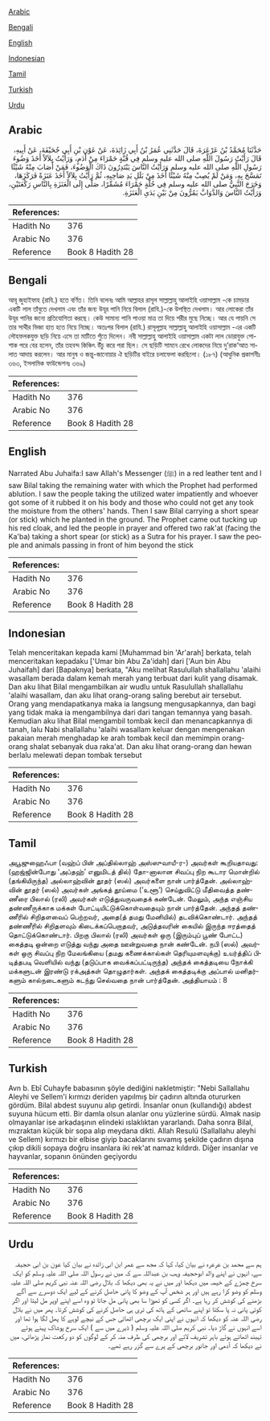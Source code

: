 [Arabic](#arabic)

[Bengali](#bengali)

[English](#english)

[Indonesian](#indonesian)

[Tamil](#tamil)

[Turkish](#turkish)

[Urdu](#urdu)

## Arabic


<div dir="rtl" lang="ar" style={{fontSize:'larger',backgroundColor:'#f8f9fa',padding:20}}>
حَدَّثَنَا مُحَمَّدُ بْنُ عَرْعَرَةَ، قَالَ حَدَّثَنِي عُمَرُ بْنُ أَبِي زَائِدَةَ، عَنْ عَوْنِ بْنِ أَبِي جُحَيْفَةَ، عَنْ أَبِيهِ، قَالَ رَأَيْتُ رَسُولَ اللَّهِ صلى الله عليه وسلم فِي قُبَّةٍ حَمْرَاءَ مِنْ أَدَمٍ، وَرَأَيْتُ بِلاَلاً أَخَذَ وَضُوءَ رَسُولِ اللَّهِ صلى الله عليه وسلم وَرَأَيْتُ النَّاسَ يَبْتَدِرُونَ ذَاكَ الْوَضُوءَ، فَمَنْ أَصَابَ مِنْهُ شَيْئًا تَمَسَّحَ بِهِ، وَمَنْ لَمْ يُصِبْ مِنْهُ شَيْئًا أَخَذَ مِنْ بَلَلِ يَدِ صَاحِبِهِ، ثُمَّ رَأَيْتُ بِلاَلاً أَخَذَ عَنَزَةً فَرَكَزَهَا، وَخَرَجَ النَّبِيُّ صلى الله عليه وسلم فِي حُلَّةٍ حَمْرَاءَ مُشَمِّرًا، صَلَّى إِلَى الْعَنَزَةِ بِالنَّاسِ رَكْعَتَيْنِ، وَرَأَيْتُ النَّاسَ وَالدَّوَابَّ يَمُرُّونَ مِنْ بَيْنِ يَدَىِ الْعَنَزَةِ‏.‏
</div>
<div style={{backgroundColor:'#f8f9fa',padding:20, marginBottom: 10}}><table> <thead> <tr> <th>References:</th> <th></th> </tr> </thead> <tbody><tr><td>Hadith No</td><td>376</td></tr><tr><td>Arabic No</td><td>376</td></tr><tr><td>Reference</td><td>Book 8 Hadith 28</td></tr></tbody></table></div>

## Bengali


<div dir="ltr" lang="bn" style={{fontSize:'larger',backgroundColor:'#f8f9fa',padding:20}}>
আবূ জুহাইফাহ (রাযি.) হতে বর্ণিত। তিনি বলেনঃ আমি আল্লাহর রাসূল সাল্লাল্লাহু আলাইহি ওয়াসাল্লাম -কে চামড়ার একটি লাল তাঁবুতে দেখলাম এবং তাঁর জন্য উযূর পানি নিয়ে বিলাল (রাযি.)-কে উপস্থিত দেখলাম। আর লোকেরা তাঁর উযূর পানির জন্যে প্রতিযোগিতা করছে। কেউ সামান্য পানি পাওয়া মাত্র তা দিয়ে শরীর মুছে নিচ্ছে। আর যে পায়নি সে তার সাথীর ভিজা হাত হতে নিয়ে নিচ্ছে। অতঃপর বিলাল (রাযি.) রাসূলূল্লাহ সাল্লাল্লাহু আলাইহি ওয়াসাল্লাম -এর একটি লৌহফলকযুক্ত ছড়ি নিয়ে এসে তা মাটিতে পুঁতে দিলেন। নবী সাল্লাল্লাহু আলাইহি ওয়াসাল্লাম একটা লাল ডোরাযুক্ত পোশাক পরে বের হলেন, তাঁর তহবন্দ কিঞ্চিৎ উঁচু করে পরা ছিল। সে ছড়িটি সামনে রেখে লোকদের নিয়ে দু’রাক‘আত সালাত আদায় করলেন। আর মানুষ ও জন্তু-জানোয়ার ঐ ছড়িটির বাইরে চলাফেলা করছিলো। (১৮৭) (আধুনিক প্রকাশনীঃ ৩৬৩, ইসলামিক ফাউন্ডেশনঃ ৩৬৯)
</div>
<div style={{backgroundColor:'#f8f9fa',padding:20, marginBottom: 10}}><table> <thead> <tr> <th>References:</th> <th></th> </tr> </thead> <tbody><tr><td>Hadith No</td><td>376</td></tr><tr><td>Arabic No</td><td>376</td></tr><tr><td>Reference</td><td>Book 8 Hadith 28</td></tr></tbody></table></div>

## English


<div dir="ltr" lang="en" style={{fontSize:'larger',backgroundColor:'#f8f9fa',padding:20}}>
Narrated Abu Juhaifa:I saw Allah's Messenger (ﷺ) in a red leather tent and I saw Bilal taking the remaining water with which the Prophet had performed ablution. I saw the people taking the utilized water impatiently and whoever got some of it rubbed it on his body and those who could not get any took the moisture from the others' hands. Then I saw Bilal carrying a short spear (or stick) which he planted in the ground. The Prophet came out tucking up his red cloak, and led the people in prayer and offered two rak'at (facing the Ka'ba) taking a short spear (or stick) as a Sutra for his prayer. I saw the people and animals passing in front of him beyond the stick
</div>
<div style={{backgroundColor:'#f8f9fa',padding:20, marginBottom: 10}}><table> <thead> <tr> <th>References:</th> <th></th> </tr> </thead> <tbody><tr><td>Hadith No</td><td>376</td></tr><tr><td>Arabic No</td><td>376</td></tr><tr><td>Reference</td><td>Book 8 Hadith 28</td></tr></tbody></table></div>

## Indonesian


<div dir="ltr" lang="id" style={{fontSize:'larger',backgroundColor:'#f8f9fa',padding:20}}>
Telah menceritakan kepada kami [Muhammad bin 'Ar'arah] berkata, telah menceritakan kepadaku ['Umar bin Abu Za'idah] dari ['Aun bin Abu Juhaifah] dari [Bapaknya] berkata, "Aku melihat Rasulullah shallallahu 'alaihi wasallam berada dalam kemah merah yang terbuat dari kulit yang disamak. Dan aku lihat Bilal mengambilkan air wudlu untuk Rasulullah shallallahu 'alaihi wasallam, dan aku lihat orang-orang saling berebut air tersebut. Orang yang mendapatkanya maka ia langsung mengusapkannya, dan bagi yang tidak maka ia mengambilnya dari dari tangan temannya yang basah. Kemudian aku lihat Bilal mengambil tombak kecil dan menancapkannya di tanah, lalu Nabi shallallahu 'alaihi wasallam keluar dengan mengenakan pakaian merah menghadap ke arah tombak kecil dan memimpin orang-orang shalat sebanyak dua raka'at. Dan aku lihat orang-orang dan hewan berlalu melewati depan tombak tersebut
</div>
<div style={{backgroundColor:'#f8f9fa',padding:20, marginBottom: 10}}><table> <thead> <tr> <th>References:</th> <th></th> </tr> </thead> <tbody><tr><td>Hadith No</td><td>376</td></tr><tr><td>Arabic No</td><td>376</td></tr><tr><td>Reference</td><td>Book 8 Hadith 28</td></tr></tbody></table></div>

## Tamil


<div dir="ltr" lang="ta" style={{fontSize:'larger',backgroundColor:'#f8f9fa',padding:20}}>
அபூஜுஹைஃபா (வஹ்ப் பின் அப்தில்லாஹ் அஸ்ஸுவாயீ-ர-) அவர்கள் கூறியதாவது: (ஹஜ்ஜின்போது ‘அப்தஹ்’ எனுமிடத் தில்) தோ-னாலான சிவப்பு நிற கூடார மொன்றில் (தங்கியிருந்த) அல்லாஹ்வின் தூதர் (ஸல்) அவர்களை நான் பார்த்தேன். அல்லாஹ்வின் தூதர் (ஸல்) அவர்கள் அங்கத் தூய்மை (‘உளூ’) செய்துவிட்டு மீதிவைத்த தண்ணீரை பிலால் (ரலி) அவர்கள் எடுத்துவருவதைக் கண்டேன். மேலும், அந்த எஞ்சிய தண்ணீருக்காக மக்கள் போட்டியிட்டுக்கொள்வதையும் நான் பார்த்தேன். அந்தத் தண்ணீரில் சிறிதளவைப் பெற்றவர், அதை(த் தமது மேனியில்) தடவிக்கொண்டார். அந்தத் தண்ணீரில் சிறிதளவும் கிடைக்கப்பெறாதவர், அடுத்தவரின் கையில் இருந்த ஈரத்தைத் தொட்டுக்கொண்டார். பிறகு பிலால் (ரலி) அவர்கள் ஒரு (இரும்புப் பூண் போட்ட) கைத்தடி ஒன்றை எடுத்து வந்து அதை ஊன்றுவதை நான் கண்டேன். நபி (ஸல்) அவர்கள் ஒரு சிவப்பு நிற மேலங்கியை (தமது கணைக்கால்கள் தெரியுமளவுக்கு) உயர்த்திப் பிடித்தபடி வெளியில் வந்து (தடுப்பாக வைக்கப்பட்டிருந்த) அந்தக் கைத்தடியை நோக்கி மக்களுடன் இரண்டு ரக்அத்கள் தொழுதார்கள். அந்தக் கைத்தடிக்கு அப்பால் மனிதர்களும் கால்நடைகளும் கடந்து செல்வதை நான் பார்த்தேன். அத்தியாயம் : 8
</div>
<div style={{backgroundColor:'#f8f9fa',padding:20, marginBottom: 10}}><table> <thead> <tr> <th>References:</th> <th></th> </tr> </thead> <tbody><tr><td>Hadith No</td><td>376</td></tr><tr><td>Arabic No</td><td>376</td></tr><tr><td>Reference</td><td>Book 8 Hadith 28</td></tr></tbody></table></div>

## Turkish


<div dir="ltr" lang="tr" style={{fontSize:'larger',backgroundColor:'#f8f9fa',padding:20}}>
Avn b. Ebî Cuhayfe babasının şöyle dediğini nakletmiştir: "Nebi Sallallahu Aleyhi ve Sellem'i kırmızı deriden yapılmış bir çadırın altında otururken gördüm. Bilal abdest suyunu alıp getirdi. İnsanlar onun (kullandığı) abdest su­yuna hücum etti. Bir damla olsun alanlar onu yüzlerine sürdü. Almak nasip olmayanlar ise arkadaşının elindeki ıslaklıktan yararlandı. Daha sonra Bilal, mızraktan küçük bir sopa alıp meydana dikti. Allah Resulü (Sallallahu aleyhi ve Sellem) kırmızı bir elbise giyip bacaklarını sıvamış şekilde çadırın dışına çıkıp dikili sopaya doğru insanlara iki rek'at namaz kıldırdı. Diğer insanlar ve hayvanlar, sopanın önünden geçiyordu
</div>
<div style={{backgroundColor:'#f8f9fa',padding:20, marginBottom: 10}}><table> <thead> <tr> <th>References:</th> <th></th> </tr> </thead> <tbody><tr><td>Hadith No</td><td>376</td></tr><tr><td>Arabic No</td><td>376</td></tr><tr><td>Reference</td><td>Book 8 Hadith 28</td></tr></tbody></table></div>

## Urdu


<div dir="rtl" lang="ur" style={{fontSize:'larger',backgroundColor:'#f8f9fa',padding:20}}>
ہم سے محمد بن عرعرہ نے بیان کیا، کہا کہ مجھ سے عمر ابن ابی زائدہ نے بیان کیا عون بن ابی حجیفہ سے، انہوں نے اپنے والد ابوحجیفہ وہب بن عبداللہ سے کہ میں نے رسول اللہ صلی اللہ علیہ وسلم کو ایک سرخ چمڑے کے خیمہ میں دیکھا اور میں نے یہ بھی دیکھا کہ بلال رضی اللہ عنہ نبی کریم صلی اللہ علیہ وسلم کو وضو کرا رہے ہیں اور ہر شخص آپ کے وضو کا پانی حاصل کرنے کے لیے ایک دوسرے سے آگے بڑھنے کی کوشش کر رہا ہے۔ اگر کسی کو تھوڑا سا بھی پانی مل جاتا تو وہ اسے اپنے اوپر مل لیتا اور اگر کوئی پانی نہ پا سکتا تو اپنے ساتھی کے ہاتھ کی تری ہی حاصل کرنے کی کوشش کرتا۔ پھر میں نے بلال رضی اللہ عنہ کو دیکھا کہ انہوں نے اپنی ایک برچھی اٹھائی جس کے نیچے لوہے کا پھل لگا ہوا تھا اور اسے انہوں نے گاڑ دیا۔ نبی کریم صلی اللہ علیہ وسلم ( ڈیرے میں سے ) ایک سرخ پوشاک پہنے ہوئے تہبند اٹھائے ہوئے باہر تشریف لائے اور برچھی کی طرف منہ کر کے لوگوں کو دو رکعت نماز پڑھائی، میں نے دیکھا کہ آدمی اور جانور برچھی کے پرے سے گزر رہے تھے۔
</div>
<div style={{backgroundColor:'#f8f9fa',padding:20, marginBottom: 10}}><table> <thead> <tr> <th>References:</th> <th></th> </tr> </thead> <tbody><tr><td>Hadith No</td><td>376</td></tr><tr><td>Arabic No</td><td>376</td></tr><tr><td>Reference</td><td>Book 8 Hadith 28</td></tr></tbody></table></div>